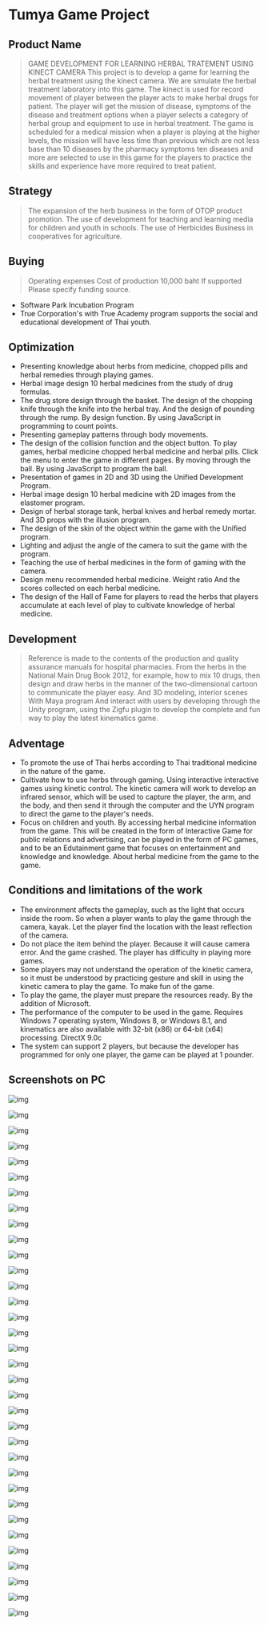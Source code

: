 # Tumya Game Project

## Product Name 
>GAME DEVELOPMENT FOR LEARNING HERBAL TRATEMENT USING KINECT CAMERA
>This project is to develop a game for learning the herbal treatment using the kinect camera. We are simulate the herbal treatment laboratory into this game. The kinect is used for record movement of player between the player acts to make herbal drugs for patient. The player will get the mission of disease, symptoms of the disease and treatment options when a player selects a category of herbal group and equipment to use in herbal treatment. The game is scheduled for a medical mission when a player is playing at the higher levels, the mission will have less time than previous which are not less base than 10 diseases by the pharmacy symptoms ten diseases and more are selected to use in this game for the players to practice the skills and experience have more required to treat patient.
 
## Strategy 
>The expansion of the herb business in the form of OTOP product promotion. The use of development for teaching and learning media for children and youth in schools. The use of Herbicides Business in cooperatives for agriculture.

## Buying
>Operating expenses Cost of production 10,000 baht
If supported Please specify funding source.
- Software Park Incubation Program
- True Corporation's with True Academy program supports the social and educational development of Thai youth.

## Optimization
- Presenting knowledge about herbs from medicine, chopped pills and herbal remedies through playing games.
- Herbal image design 10 herbal medicines from the study of drug formulas.
- The drug store design through the basket. The design of the chopping knife through the knife into the herbal tray. And the design of pounding through the rump. By design function. By using JavaScript in programming to count points.
- Presenting gameplay patterns through body movements.
- The design of the collision function and the object button. To play games, herbal medicine chopped herbal medicine and herbal pills. Click the menu to enter the game in different pages. By moving through the ball. By using JavaScript to program the ball.
- Presentation of games in 2D and 3D using the Unified Development Program.
- Herbal image design 10 herbal medicine with 2D images from the elastomer program.
- Design of herbal storage tank, herbal knives and herbal remedy mortar. And 3D props with the illusion program.
- The design of the skin of the object within the game with the Unified program.
- Lighting and adjust the angle of the camera to suit the game with the program.
- Teaching the use of herbal medicines in the form of gaming with the camera.
- Design menu recommended herbal medicine. Weight ratio And the scores collected on each herbal medicine.
- The design of the Hall of Fame for players to read the herbs that players accumulate at each level of play to cultivate knowledge of herbal medicine.

## Development
>Reference is made to the contents of the production and quality assurance manuals for hospital pharmacies. From the herbs in the National Main Drug Book 2012, for example, how to mix 10 drugs, then design and draw herbs in the manner of the two-dimensional cartoon to communicate the player easy. And 3D modeling, interior scenes With Maya program And interact with users by developing through the Unity program, using the Zigfu plugin to develop the complete and fun way to play the latest kinematics game.

## Adventage
- To promote the use of Thai herbs according to Thai traditional medicine in the nature of the game.
- Cultivate how to use herbs through gaming. Using interactive interactive games using kinetic control. The kinetic camera will work to develop an infrared sensor, which will be used to capture the player, the arm, and the body, and then send it through the computer and the UYN program to direct the game to the player's needs.
- Focus on children and youth. By accessing herbal medicine information from the game. This will be created in the form of Interactive Game for public relations and advertising, can be played in the form of PC games, and to be an Edutainment game that focuses on entertainment and knowledge and knowledge. About herbal medicine from the game to the game.

## Conditions and limitations of the work
- The environment affects the gameplay, such as the light that occurs inside the room. So when a player wants to play the game through the camera, kayak. Let the player find the location with the least reflection of the camera.
- Do not place the item behind the player. Because it will cause camera error. And the game crashed. The player has difficulty in playing more games.
- Some players may not understand the operation of the kinetic camera, so it must be understood by practicing gesture and skill in using the kinetic camera to play the game. To make fun of the game.
- To play the game, the player must prepare the resources ready. By the addition of Microsoft.
- The performance of the computer to be used in the game. Requires Windows 7 operating system, Windows 8, or Windows 8.1, and kinematics are also available with 32-bit (x86) or 64-bit (x64) processing. DirectX 9.0c
- The system can support 2 players, but because the developer has programmed for only one player, the game can be played at 1 pounder.

## Screenshots on PC

![img](https://github.com/kullawattana/CodeUnityGameTumyaProject/blob/CodeUnityGameTumyaProject/Screenshots%20Game/Slide1.PNG)

![img](https://github.com/kullawattana/CodeUnityGameTumyaProject/blob/CodeUnityGameTumyaProject/Screenshots%20Game/Slide2.PNG)

![img](https://github.com/kullawattana/CodeUnityGameTumyaProject/blob/CodeUnityGameTumyaProject/Screenshots%20Game/Slide3.PNG)

![img](https://github.com/kullawattana/CodeUnityGameTumyaProject/blob/CodeUnityGameTumyaProject/Screenshots%20Game/Slide4.PNG)

![img](https://github.com/kullawattana/CodeUnityGameTumyaProject/blob/CodeUnityGameTumyaProject/Screenshots%20Game/Slide5.PNG)

![img](https://github.com/kullawattana/CodeUnityGameTumyaProject/blob/CodeUnityGameTumyaProject/Screenshots%20Game/Slide6.PNG)

![img](https://github.com/kullawattana/CodeUnityGameTumyaProject/blob/CodeUnityGameTumyaProject/Screenshots%20Game/Slide7.PNG)

![img](https://github.com/kullawattana/CodeUnityGameTumyaProject/blob/CodeUnityGameTumyaProject/Screenshots%20Game/Slide8.PNG)

![img](https://github.com/kullawattana/CodeUnityGameTumyaProject/blob/CodeUnityGameTumyaProject/Screenshots%20Game/Slide9.PNG)

![img](https://github.com/kullawattana/CodeUnityGameTumyaProject/blob/CodeUnityGameTumyaProject/Screenshots%20Game/Slide10.PNG)

![img](https://github.com/kullawattana/CodeUnityGameTumyaProject/blob/CodeUnityGameTumyaProject/Screenshots%20Game/Slide11.PNG)

![img](https://github.com/kullawattana/CodeUnityGameTumyaProject/blob/CodeUnityGameTumyaProject/Screenshots%20Game/Slide12.PNG)

![img](https://github.com/kullawattana/CodeUnityGameTumyaProject/blob/CodeUnityGameTumyaProject/Screenshots%20Game/Slide13.PNG)

![img](https://github.com/kullawattana/CodeUnityGameTumyaProject/blob/CodeUnityGameTumyaProject/Screenshots%20Game/Slide14.PNG)

![img](https://github.com/kullawattana/CodeUnityGameTumyaProject/blob/CodeUnityGameTumyaProject/Screenshots%20Game/Slide15.PNG)

![img](https://github.com/kullawattana/CodeUnityGameTumyaProject/blob/CodeUnityGameTumyaProject/Screenshots%20Game/Slide16.PNG)

![img](https://github.com/kullawattana/CodeUnityGameTumyaProject/blob/CodeUnityGameTumyaProject/Screenshots%20Game/Slide17.PNG)

![img](https://github.com/kullawattana/CodeUnityGameTumyaProject/blob/CodeUnityGameTumyaProject/Screenshots%20Game/Slide18.PNG)

![img](https://github.com/kullawattana/CodeUnityGameTumyaProject/blob/CodeUnityGameTumyaProject/Screenshots%20Game/Slide19.PNG)

![img](https://github.com/kullawattana/CodeUnityGameTumyaProject/blob/CodeUnityGameTumyaProject/Screenshots%20Game/Slide20.PNG)

![img](https://github.com/kullawattana/CodeUnityGameTumyaProject/blob/CodeUnityGameTumyaProject/Screenshots%20Game/Slide21.PNG)

![img](https://github.com/kullawattana/CodeUnityGameTumyaProject/blob/CodeUnityGameTumyaProject/Screenshots%20Game/Slide22.PNG)

![img](https://github.com/kullawattana/CodeUnityGameTumyaProject/blob/CodeUnityGameTumyaProject/Screenshots%20Game/Slide23.PNG)

![img](https://github.com/kullawattana/CodeUnityGameTumyaProject/blob/CodeUnityGameTumyaProject/Screenshots%20Game/Slide24.PNG)

![img](https://github.com/kullawattana/CodeUnityGameTumyaProject/blob/CodeUnityGameTumyaProject/Screenshots%20Game/Slide25.PNG)

![img](https://github.com/kullawattana/CodeUnityGameTumyaProject/blob/CodeUnityGameTumyaProject/Screenshots%20Game/Slide26.PNG)

![img](https://github.com/kullawattana/CodeUnityGameTumyaProject/blob/CodeUnityGameTumyaProject/Screenshots%20Game/Slide27.PNG)

![img](https://github.com/kullawattana/CodeUnityGameTumyaProject/blob/CodeUnityGameTumyaProject/Screenshots%20Game/Slide28.PNG)

![img](https://github.com/kullawattana/CodeUnityGameTumyaProject/blob/CodeUnityGameTumyaProject/Screenshots%20Game/Slide29.PNG)

![img](https://github.com/kullawattana/CodeUnityGameTumyaProject/blob/CodeUnityGameTumyaProject/Screenshots%20Game/Slide30.PNG)

![img](https://github.com/kullawattana/CodeUnityGameTumyaProject/blob/CodeUnityGameTumyaProject/Screenshots%20Game/Slide31.PNG)

![img](https://github.com/kullawattana/CodeUnityGameTumyaProject/blob/CodeUnityGameTumyaProject/Screenshots%20Game/Slide32.PNG)

![img](https://github.com/kullawattana/CodeUnityGameTumyaProject/blob/CodeUnityGameTumyaProject/Screenshots%20Game/Slide33.PNG)

![img](https://github.com/kullawattana/CodeUnityGameTumyaProject/blob/CodeUnityGameTumyaProject/Screenshots%20Game/Slide34.PNG)